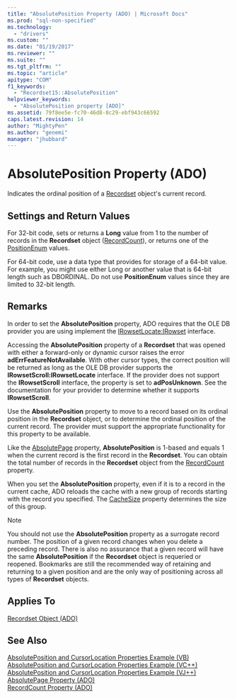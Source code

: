 ```yaml
---
title: "AbsolutePosition Property (ADO) | Microsoft Docs"
ms.prod: "sql-non-specified"
ms.technology:
  - "drivers"
ms.custom: ""
ms.date: "01/19/2017"
ms.reviewer: ""
ms.suite: ""
ms.tgt_pltfrm: ""
ms.topic: "article"
apitype: "COM"
f1_keywords: 
  - "Recordset15::AbsolutePosition"
helpviewer_keywords: 
  - "AbsolutePosition property [ADO]"
ms.assetid: 79f8ee5e-fc70-46d8-8c29-ebf943c66592
caps.latest.revision: 14
author: "MightyPen"
ms.author: "genemi"
manager: "jhubbard"
---
```

# AbsolutePosition Property (ADO)
Indicates the ordinal position of a [Recordset](../../../ado/reference/ado-api/recordset-object-ado.md) object's current record.  
  
## Settings and Return Values  
 For 32-bit code, sets or returns a **Long** value from 1 to the number of records in the **Recordset** object ([RecordCount](../../../ado/reference/ado-api/recordcount-property-ado.md)), or returns one of the [PositionEnum](../../../ado/reference/ado-api/positionenum.md) values.  
  
 For 64-bit code, use a data type that provides for storage of a 64-bit value. For example, you might use either Long or another value that is 64-bit length such as DBORDINAL. Do not use **PositionEnum** values since they are limited to 32-bit length.  
  
## Remarks  
 In order to set the **AbsolutePosition** property, ADO requires that the OLE DB provider you are using implement the [IRowsetLocate:IRowset](https://msdn.microsoft.com/library/windows/desktop/ms721190.aspx) interface.  
  
 Accessing the **AbsolutePosition** property of a **Recordset** that was opened with either a forward-only or dynamic cursor raises the error **adErrFeatureNotAvailable**. With other cursor types, the correct position will be returned as long as the OLE DB provider supports the **IRowsetScroll:IRowsetLocate** interface. If the provider does not support the **IRowsetScroll** interface, the property is set to **adPosUnknown**. See the documentation for your provider to determine whether it supports **IRowsetScroll**.  
  
 Use the **AbsolutePosition** property to move to a record based on its ordinal position in the **Recordset** object, or to determine the ordinal position of the current record. The provider must support the appropriate functionality for this property to be available.  
  
 Like the [AbsolutePage](../../../ado/reference/ado-api/absolutepage-property-ado.md) property, **AbsolutePosition** is 1-based and equals 1 when the current record is the first record in the **Recordset**. You can obtain the total number of records in the **Recordset** object from the [RecordCount](../../../ado/reference/ado-api/recordcount-property-ado.md) property.  
  
 When you set the **AbsolutePosition** property, even if it is to a record in the current cache, ADO reloads the cache with a new group of records starting with the record you specified. The [CacheSize](../../../ado/reference/ado-api/cachesize-property-ado.md) property determines the size of this group.  
  
> [!NOTE]
>  You should not use the **AbsolutePosition** property as a surrogate record number. The position of a given record changes when you delete a preceding record. There is also no assurance that a given record will have the same **AbsolutePosition** if the **Recordset** object is requeried or reopened. Bookmarks are still the recommended way of retaining and returning to a given position and are the only way of positioning across all types of **Recordset** objects.  
  
## Applies To  
 [Recordset Object (ADO)](../../../ado/reference/ado-api/recordset-object-ado.md)  
  
## See Also  
 [AbsolutePosition and CursorLocation Properties Example (VB)](../../../ado/reference/ado-api/absoluteposition-and-cursorlocation-properties-example-vb.md)   
 [AbsolutePosition and CursorLocation Properties Example (VC++)](../../../ado/reference/ado-api/absoluteposition-and-cursorlocation-properties-example-vc.md)   
 [AbsolutePosition and CursorLocation Properties Example (VJ++)](../../../ado/reference/ado-api/absoluteposition-and-cursorlocation-properties-example-vj.md)   
 [AbsolutePage Property (ADO)](../../../ado/reference/ado-api/absolutepage-property-ado.md)   
 [RecordCount Property (ADO)](../../../ado/reference/ado-api/recordcount-property-ado.md)